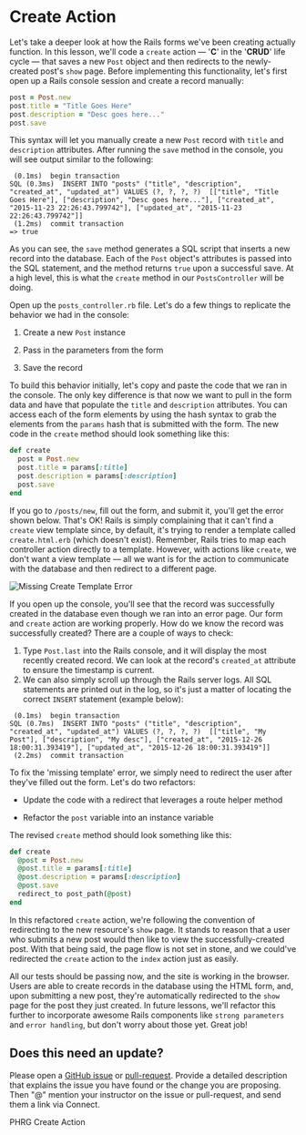 # Create Action

Let's take a deeper look at how the Rails forms we've been creating actually function. In this lesson, we'll code a `create` action — '**C**' in the '**CRUD**' life cycle — that saves a new `Post` object and then redirects to the newly-created post's `show` page. Before implementing this functionality, let's first open up a Rails console session and create a record manually:

```ruby
post = Post.new
post.title = "Title Goes Here"
post.description = "Desc goes here..."
post.save
```

This syntax will let you manually create a new `Post` record with `title` and `description` attributes. After running the `save` method in the console, you will see output similar to the following:

```shell
 (0.1ms)  begin transaction
SQL (0.3ms)  INSERT INTO "posts" ("title", "description", "created_at", "updated_at") VALUES (?, ?, ?, ?)  [["title", "Title Goes Here"], ["description", "Desc goes here..."], ["created_at", "2015-11-23 22:26:43.799742"], ["updated_at", "2015-11-23 22:26:43.799742"]]
 (1.2ms)  commit transaction
=> true
```

As you can see, the `save` method generates a SQL script that inserts a new record into the database. Each of the `Post` object's attributes is passed into the SQL statement, and the method returns `true` upon a successful save. At a high level, this is what the `create` method in our `PostsController` will be doing.

Open up the `posts_controller.rb` file. Let's do a few things to replicate the behavior we had in the console:

1. Create a new `Post` instance

2. Pass in the parameters from the form

3. Save the record

To build this behavior initially, let's copy and paste the code that we ran in the console. The only key difference is that now we want to pull in the form data and have that populate the `title` and `description` attributes. You can access each of the form elements by using the hash syntax to grab the elements from the `params` hash that is submitted with the form. The new code in the `create` method should look something like this:

```ruby
def create
  post = Post.new
  post.title = params[:title]
  post.description = params[:description]
  post.save
end
```

If you go to `/posts/new`, fill out the form, and submit it, you'll get the error shown below. That's OK! Rails is simply complaining that it can't find a `create` view template since, by default, it's trying to render a template called `create.html.erb` (which doesn't exist). Remember, Rails tries to map each controller action directly to a template. However, with actions like `create`, we don't want a view template –– all we want is for the action to communicate with the database and then redirect to a different page.

![Missing Create Template Error](https://s3.amazonaws.com/flatiron-bucket/readme-lessons/template_error_create.png)

If you open up the console, you'll see that the record was successfully created in the database even though we ran into an error page. Our form and `create` action are working properly. How do we know the record was successfully created? There are a couple of ways to check:

1. Type `Post.last` into the Rails console, and it will display the most recently created record. We can look at the record's `created_at` attribute to ensure the timestamp is current.
2. We can also simply scroll up through the Rails server logs. All SQL statements are printed out in the log, so it's just a matter of locating the correct `INSERT` statement (example below):

```shell
 (0.1ms)  begin transaction
SQL (0.7ms)  INSERT INTO "posts" ("title", "description", "created_at", "updated_at") VALUES (?, ?, ?, ?)  [["title", "My Post"], ["description", "My desc"], ["created_at", "2015-12-26 18:00:31.393419"], ["updated_at", "2015-12-26 18:00:31.393419"]]
 (2.2ms)  commit transaction
```

To fix the 'missing template' error, we simply need to redirect the user after they've filled out the form. Let's do two refactors:

* Update the code with a redirect that leverages a route helper method

* Refactor the `post` variable into an instance variable

The revised `create` method should look something like this:

```ruby
def create
  @post = Post.new
  @post.title = params[:title]
  @post.description = params[:description]
  @post.save
  redirect_to post_path(@post)
end
```

In this refactored `create` action, we're following the convention of redirecting to the new resource's `show` page. It stands to reason that a user who submits a new post would then like to view the successfully-created post. With that being said, the page flow is not set in stone, and we could've redirected the `create` action to the `index` action just as easily.

All our tests should be passing now, and the site is working in the browser. Users are able to create records in the database using the HTML form, and, upon submitting a new post, they're automatically redirected to the `show` page for the post they just created. In future lessons, we'll refactor this further to incorporate awesome Rails components like `strong parameters` and `error handling`, but don't worry about those yet. Great job!

## Does this need an update?

Please open a [GitHub issue](https://github.com/learn-co-curriculum/phrg-rails-create-action-readme/issues) or [pull-request](https://github.com/learn-co-curriculum/phrg-rails-create-action-readme/pulls). Provide a detailed description that explains the issue you have found or the change you are proposing. Then "@" mention your instructor on the issue or pull-request, and send them a link via Connect.

<p data-visibility='hidden'>PHRG Create Action</p>
